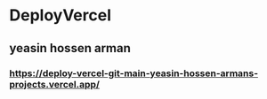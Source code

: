 # DeployVercel

## yeasin hossen arman

### https://deploy-vercel-git-main-yeasin-hossen-armans-projects.vercel.app/